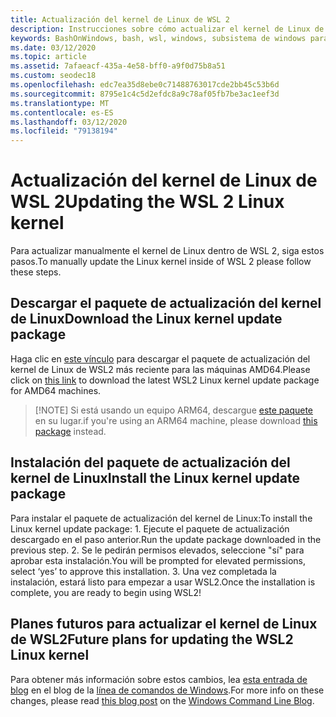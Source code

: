 ```yaml
---
title: Actualización del kernel de Linux de WSL 2
description: Instrucciones sobre cómo actualizar el kernel de Linux de WSL 2 manualmente
keywords: BashOnWindows, bash, wsl, windows, subsistema de windows para linux, subsistemawindows, ubuntu, wsl.conf, wslconfig
ms.date: 03/12/2020
ms.topic: article
ms.assetid: 7afaeacf-435a-4e58-bff0-a9f0d75b8a51
ms.custom: seodec18
ms.openlocfilehash: edc7ea35d8ebe0c71488763017cde2bb45c53b6d
ms.sourcegitcommit: 8795e1c4c5d2efdc8a9c78af05fb7be3ac1eef3d
ms.translationtype: MT
ms.contentlocale: es-ES
ms.lasthandoff: 03/12/2020
ms.locfileid: "79138194"
---
```

# <a name="updating-the-wsl-2-linux-kernel"></a><span data-ttu-id="b2509-104">Actualización del kernel de Linux de WSL 2</span><span class="sxs-lookup"><span data-stu-id="b2509-104">Updating the WSL 2 Linux kernel</span></span>

<span data-ttu-id="b2509-105">Para actualizar manualmente el kernel de Linux dentro de WSL 2, siga estos pasos.</span><span class="sxs-lookup"><span data-stu-id="b2509-105">To manually update the Linux kernel inside of WSL 2 please follow these steps.</span></span> 

## <a name="download-the-linux-kernel-update-package"></a><span data-ttu-id="b2509-106">Descargar el paquete de actualización del kernel de Linux</span><span class="sxs-lookup"><span data-stu-id="b2509-106">Download the Linux kernel update package</span></span>

<span data-ttu-id="b2509-107">Haga clic en [este vínculo](https://wslstorestorage.blob.core.windows.net/wslblob/wsl_update_x64.msi) para descargar el paquete de actualización del kernel de Linux de WSL2 más reciente para las máquinas AMD64.</span><span class="sxs-lookup"><span data-stu-id="b2509-107">Please click on [this link](https://wslstorestorage.blob.core.windows.net/wslblob/wsl_update_x64.msi) to download the latest WSL2 Linux kernel update package for AMD64 machines.</span></span>

> [!NOTE] <span data-ttu-id="b2509-108">Si está usando un equipo ARM64, descargue [este paquete](https://wslstorestorage.blob.core.windows.net/wslblob/wsl_update_arm64.msi) en su lugar.</span><span class="sxs-lookup"><span data-stu-id="b2509-108">if you're using an ARM64 machine, please download [this package](https://wslstorestorage.blob.core.windows.net/wslblob/wsl_update_arm64.msi) instead.</span></span>

## <a name="install-the-linux-kernel-update-package"></a><span data-ttu-id="b2509-109">Instalación del paquete de actualización del kernel de Linux</span><span class="sxs-lookup"><span data-stu-id="b2509-109">Install the Linux kernel update package</span></span>

<span data-ttu-id="b2509-110">Para instalar el paquete de actualización del kernel de Linux:</span><span class="sxs-lookup"><span data-stu-id="b2509-110">To install the Linux kernel update package:</span></span>
    1. <span data-ttu-id="b2509-111">Ejecute el paquete de actualización descargado en el paso anterior.</span><span class="sxs-lookup"><span data-stu-id="b2509-111">Run the update package downloaded in the previous step.</span></span>
    2. <span data-ttu-id="b2509-112">Se le pedirán permisos elevados, seleccione "sí" para aprobar esta instalación.</span><span class="sxs-lookup"><span data-stu-id="b2509-112">You will be prompted for elevated permissions, select ‘yes’ to approve this installation.</span></span>
    3. <span data-ttu-id="b2509-113">Una vez completada la instalación, estará listo para empezar a usar WSL2.</span><span class="sxs-lookup"><span data-stu-id="b2509-113">Once the installation is complete, you are ready to begin using WSL2!</span></span>

## <a name="future-plans-for-updating-the-wsl2-linux-kernel"></a><span data-ttu-id="b2509-114">Planes futuros para actualizar el kernel de Linux de WSL2</span><span class="sxs-lookup"><span data-stu-id="b2509-114">Future plans for updating the WSL2 Linux kernel</span></span>

<span data-ttu-id="b2509-115">Para obtener más información sobre estos cambios, lea [esta entrada de blog](https://devblogs.microsoft.com/commandline/wsl2-will-be-generally-available-in-windows-10-version-2004) en el blog de la [línea de comandos de Windows](https://aka.ms/cliblog).</span><span class="sxs-lookup"><span data-stu-id="b2509-115">For more info on these changes, please read [this blog post](https://devblogs.microsoft.com/commandline/wsl2-will-be-generally-available-in-windows-10-version-2004) on the [Windows Command Line Blog](https://aka.ms/cliblog).</span></span>